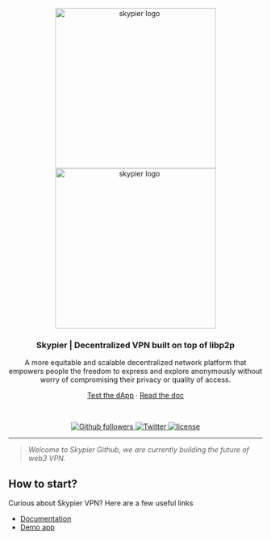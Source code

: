 <p align="center">
  <a href="https://skypier.io/#gh-light-mode-only">
    <img src="https://skypier.io/skypier_logo_baseline.png" width="318px" alt="skypier logo" />
  </a>
  <a href="https://skypier.io/#gh-dark-mode-only">
    <img src="https://skypier.io/_astro/skypier_baseline.9f3ab695.svg" width="318px" alt="skypier logo" />
  </a>
</p>

<h3 align="center">
    Skypier | Decentralized VPN built on top of libp2p
</h3>
<p align="center">
   A more equitable and scalable decentralized network platform that empowers people the freedom to express and explore anonymously without worry of compromising their privacy or quality of access. 
</p>
<p align="center"><a href="https://skypier.io/">Test the dApp</a> · <a href="https://tinglik.notion.site/On-boarding-the-SkyPier-Network-0967d277dfee49dfb2e537a1b89961b6">Read the doc</a></p>
<br />

<p align="center">
    <a href="#">
    <img src="https://img.shields.io/github/followers/SkyPierIO" alt="Github followers" />
    </a>
    <a href="https://twitter.com/SkypierIO">
        <img src="https://img.shields.io/twitter/follow/SkypierIO" alt="Twitter" />
    </a>
    <a href="https://github.com/SkyPierIO">
        <img src="https://img.shields.io/github/license/SkyPierIO/SkyPierUI" alt="license" />
    </a>
</p>

<hr>


> *Welcome to Skypier Github, we are currently building the future of web3 VPN.*

## How to start?

Curious about Skypier VPN? Here are a few useful links

- [Documentation](https://tinglik.notion.site/On-boarding-the-SkyPier-Network-0967d277dfee49dfb2e537a1b89961b6)
- [Demo app](https://skypier.io)

